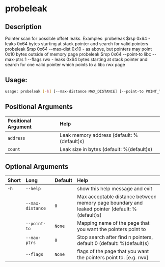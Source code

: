 



# probeleak

## Description



Pointer scan for possible offset leaks.
Examples:
    probeleak $rsp 0x64 - leaks 0x64 bytes starting at stack pointer and search for valid pointers
    probeleak $rsp 0x64 --max-dist 0x10 - as above, but pointers may point 0x10 bytes outside of memory page
    probeleak $rsp 0x64 --point-to libc --max-ptrs 1 --flags rwx - leaks 0x64 bytes starting at stack pointer and search for one valid pointer which points to a libc rwx page

## Usage:


```bash
usage: probeleak [-h] [--max-distance MAX_DISTANCE] [--point-to POINT_TO] [--max-ptrs MAX_PTRS] [--flags FLAGS] [address] [count]

```
## Positional Arguments

|Positional Argument|Help|
| :--- | :--- |
|`address`|Leak memory address (default: %(default)s)|
|`count`|Leak size in bytes (default: %(default)s)|

## Optional Arguments

|Short|Long|Default|Help|
| :--- | :--- | :--- | :--- |
|`-h`|`--help`||show this help message and exit|
||`--max-distance`|`0`|Max acceptable distance between memory page boundary and leaked pointer (default: %(default)s)|
||`--point-to`|`None`|Mapping name of the page that you want the pointers point to|
||`--max-ptrs`|`0`|Stop search after find n pointers, default 0 (default: %(default)s)|
||`--flags`|`None`|flags of the page that you want the pointers point to. [e.g. rwx]|
